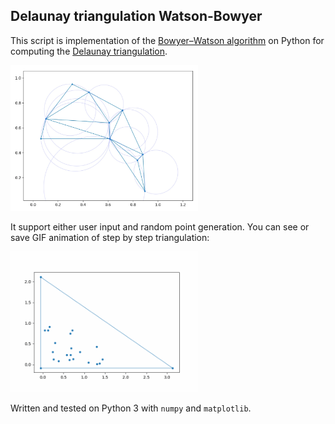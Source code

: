 ## Delaunay triangulation Watson-Bowyer

This script is implementation of the [Bowyer–Watson algorithm](https://en.wikipedia.org/wiki/Bowyer–Watson_algorithm) on Python for computing the [Delaunay triangulation](https://en.wikipedia.org/wiki/Delaunay_triangulation). 

<img src="result.png" alt="delaunay triangulation with circles" width="300"/>

It support either user input and random point generation. You can see or save GIF animation of step by step triangulation:

<img src="triangulation.gif" alt="delaunay triangulation animation" width="300"/>

Written and tested on Python 3 with `numpy` and `matplotlib`. 